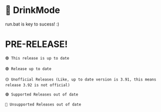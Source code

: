# 🥛 DrinkMode
run.bat is key to sucess! :)
# PRE-RELEASE!

`🟢 This release is up to date`

```
🟢 Release up to date
 
🟡 Unofficial Releases (Like, up to date version is 3.91, this means release 3.92 is not official)

🟣 Supported Releases out of date

🔴 Unsupported Releases out of date
```
